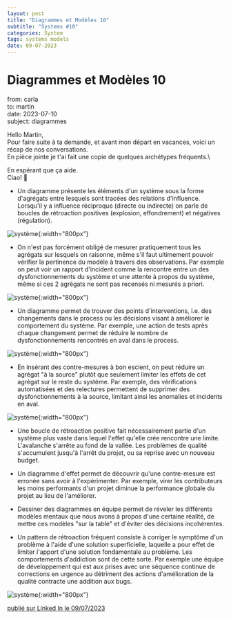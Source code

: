 ```yaml
---
layout: post
title: "Diagrammes et Modèles 10"
subtitle: "Systems #10"
categories: System
tags: systems models
date: 09-07-2023
---
```

# Diagrammes et Modèles 10

from: carla\
to: martin\
date: 2023-07-10\
subject: diagrammes

Hello Martin,\
Pour faire suite à ta demande, et avant mon départ en vacances, voici un récap de nos conversations.\
En pièce jointe je t'ai fait une copie de quelques archétypes fréquents.\
<!--more-->

En espérant que ça aide.\
Ciao! 👋

- Un diagramme présente les éléments d'un système sous la forme d'agrégats entre lesquels sont tracées des relations d'influence. Lorsqu'il y a influence réciproque (directe ou indirecte) on parle de boucles de rétroaction positives (explosion, effondrement) et négatives (régulation).

![système](/images/boucles-retroaction-positive.jpg){:width="800px"}

- On n'est pas forcément obligé de mesurer pratiquement tous les agrégats sur lesquels on raisonne, même s'il faut ultimement pouvoir vérifier la pertinence du modèle à travers des observations. Par exemple on peut voir un rapport d'incident comme la rencontre entre un des dysfonctionnements du système et une attente à propos du système, même si ces 2 agrégats ne sont pas recensés ni mesurés a priori.

![système](/images/boucles-retroaction-negative.jpg){:width="800px"}

- Un diagramme permet de trouver des points d'interventions, i.e. des changements dans le process ou les décisions visant à améliorer le comportement du système. Par exemple, une action de tests après chaque changement permet de réduire le nombre de dysfonctionnements rencontrés en aval dans le process.

![système](/images/boucles-retroaction-avec-delai.jpg){:width="800px"}

- En insérant des contre-mesures à bon escient, on peut réduire un agrégat "à la source" plutôt que seulement limiter les effets de cet agrégat sur le reste du système. Par exemple, des vérifications automatisées et des relectures permettent de supprimer des dysfonctionnements à la source, limitant ainsi les anomalies et incidents en aval.

![système](/images/effets-composes.jpg){:width="800px"}

- Une boucle de rétroaction positive fait nécessairement partie d'un système plus vaste dans lequel l'effet qu'elle crée rencontre une limite. L'avalanche s'arrête au fond de la vallée. Les problèmes de qualité s'accumulent jusqu'à l'arrêt du projet, ou sa reprise avec un nouveau budget.

- Un diagramme d'effet permet de découvrir qu'une contre-mesure est erronée sans avoir à l'expérimenter. Par exemple, virer les contributeurs les moins performants d'un projet diminue la performance globale du projet au lieu de l'améliorer. 

- Dessiner des diagrammes en équipe permet de réveler les différents modèles mentaux que nous avons à propos d'une certaine réalité, de mettre ces modèles "sur la table" et d'éviter des décisions incohérentes.

- Un pattern de rétroaction fréquent consiste à corriger le symptôme d'un problème à l'aide d'une solution superficielle, laquelle a pour effet de limiter l'apport d'une solution fondamentale au problème. Les comportements d'addiction sont de cette sorte. Par exemple une équipe de développement qui est aux prises avec une séquence continue de corrections en urgence au détriment des actions d'amélioration de la qualité contracte une addition aux bugs.

![système](/images/boucles-correction-symptomatique.jpg){:width="800px"}

[publié sur Linked In le 09/07/2023](https://www.linkedin.com/posts/christophe-thibaut-35b4657_patterns-activity-7083779003278356480-ofZ9?utm_source=share&utm_medium=member_desktop)
